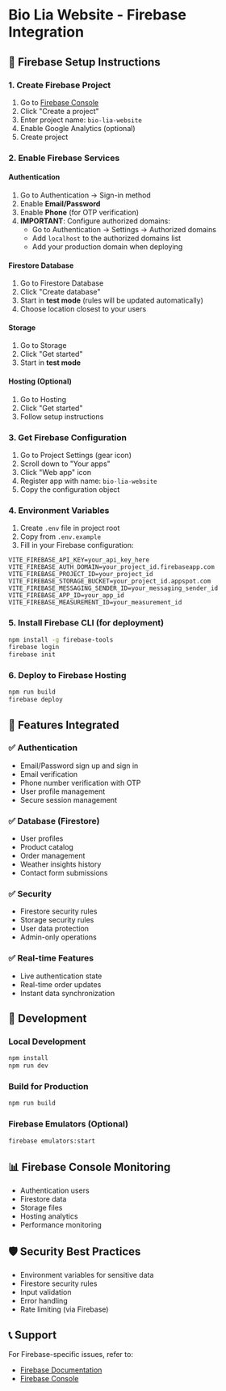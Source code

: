 # Bio Lia Website - Firebase Integration

## 🚀 Firebase Setup Instructions

### 1. Create Firebase Project
1. Go to [Firebase Console](https://console.firebase.google.com/)
2. Click "Create a project"
3. Enter project name: `bio-lia-website`
4. Enable Google Analytics (optional)
5. Create project

### 2. Enable Firebase Services

#### Authentication
1. Go to Authentication → Sign-in method
2. Enable **Email/Password**
3. Enable **Phone** (for OTP verification)
4. **IMPORTANT**: Configure authorized domains:
   - Go to Authentication → Settings → Authorized domains
   - Add `localhost` to the authorized domains list
   - Add your production domain when deploying

#### Firestore Database
1. Go to Firestore Database
2. Click "Create database"
3. Start in **test mode** (rules will be updated automatically)
4. Choose location closest to your users

#### Storage
1. Go to Storage
2. Click "Get started"
3. Start in **test mode**

#### Hosting (Optional)
1. Go to Hosting
2. Click "Get started"
3. Follow setup instructions

### 3. Get Firebase Configuration
1. Go to Project Settings (gear icon)
2. Scroll down to "Your apps"
3. Click "Web app" icon
4. Register app with name: `bio-lia-website`
5. Copy the configuration object

### 4. Environment Variables
1. Create `.env` file in project root
2. Copy from `.env.example`
3. Fill in your Firebase configuration:

```env
VITE_FIREBASE_API_KEY=your_api_key_here
VITE_FIREBASE_AUTH_DOMAIN=your_project_id.firebaseapp.com
VITE_FIREBASE_PROJECT_ID=your_project_id
VITE_FIREBASE_STORAGE_BUCKET=your_project_id.appspot.com
VITE_FIREBASE_MESSAGING_SENDER_ID=your_messaging_sender_id
VITE_FIREBASE_APP_ID=your_app_id
VITE_FIREBASE_MEASUREMENT_ID=your_measurement_id
```

### 5. Install Firebase CLI (for deployment)
```bash
npm install -g firebase-tools
firebase login
firebase init
```

### 6. Deploy to Firebase Hosting
```bash
npm run build
firebase deploy
```

## 📱 Features Integrated

### ✅ Authentication
- Email/Password sign up and sign in
- Email verification
- Phone number verification with OTP
- User profile management
- Secure session management

### ✅ Database (Firestore)
- User profiles
- Product catalog
- Order management
- Weather insights history
- Contact form submissions

### ✅ Security
- Firestore security rules
- Storage security rules
- User data protection
- Admin-only operations

### ✅ Real-time Features
- Live authentication state
- Real-time order updates
- Instant data synchronization

## 🔧 Development

### Local Development
```bash
npm install
npm run dev
```

### Build for Production
```bash
npm run build
```

### Firebase Emulators (Optional)
```bash
firebase emulators:start
```

## 📊 Firebase Console Monitoring
- Authentication users
- Firestore data
- Storage files
- Hosting analytics
- Performance monitoring

## 🛡️ Security Best Practices
- Environment variables for sensitive data
- Firestore security rules
- Input validation
- Error handling
- Rate limiting (via Firebase)

## 📞 Support
For Firebase-specific issues, refer to:
- [Firebase Documentation](https://firebase.google.com/docs)
- [Firebase Console](https://console.firebase.google.com/)